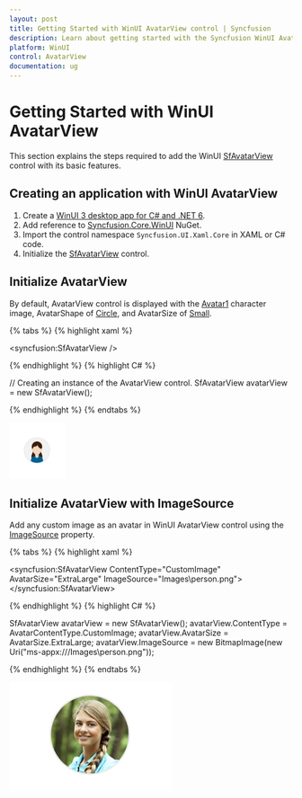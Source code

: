 ```yaml
---
layout: post
title: Getting Started with WinUI AvatarView control | Syncfusion
description: Learn about getting started with the Syncfusion WinUI AvatarView (SfAvatarView) control with its basic features.
platform: WinUI
control: AvatarView
documentation: ug
---
```


# Getting Started with WinUI AvatarView

This section explains the steps required to add the WinUI [SfAvatarView](https://www.syncfusion.com/winui-controls/avatar-view) control with its basic features.

## Creating an application with WinUI AvatarView

1. Create a [WinUI 3 desktop app for C# and .NET 6](https://docs.microsoft.com/en-us/windows/apps/winui/winui3/get-started-winui3-for-desktop).
2. Add reference to [Syncfusion.Core.WinUI](https://www.nuget.org/packages/Syncfusion.Core.WinUI) NuGet. 
3. Import the control namespace `Syncfusion.UI.Xaml.Core` in XAML or C# code.
4. Initialize the [SfAvatarView](https://www.syncfusion.com/winui-controls/avatar-view) control.

## Initialize AvatarView 

By default, AvatarView control is displayed with the [Avatar1](https://help.syncfusion.com/cr/winui/Syncfusion.UI.Xaml.Core.AvatarCharacter.html#Syncfusion_UI_Xaml_Core_AvatarCharacter_Avatar1) character image, AvatarShape of [Circle](https://help.syncfusion.com/cr/winui/Syncfusion.UI.Xaml.Core.AvatarShape.html#Syncfusion_UI_Xaml_Core_AvatarShape_Circle), and AvatarSize of [Small](https://help.syncfusion.com/cr/winui/Syncfusion.UI.Xaml.Core.AvatarSize.html#Syncfusion_UI_Xaml_Core_AvatarSize_Small).

{% tabs %}
{% highlight xaml %}

<Page
    x:Class="GettingStarted.MainPage"
    xmlns="http://schemas.microsoft.com/winfx/2006/xaml/presentation"
    xmlns:x="http://schemas.microsoft.com/winfx/2006/xaml"
    xmlns:local="using:GettingStarted"
    xmlns:d="http://schemas.microsoft.com/expression/blend/2008"
    xmlns:mc="http://schemas.openxmlformats.org/markup-compatibility/2006"
    xmlns:syncfusion="using:Syncfusion.UI.Xaml.Core"
    mc:Ignorable="d"
    Background="{ThemeResource ApplicationPageBackgroundThemeBrush}">
    <Grid>
      <syncfusion:SfAvatarView />
    </Grid>
</Page>

{% endhighlight %} 
{% highlight C# %}

// Creating an instance of the AvatarView control.
SfAvatarView avatarView = new SfAvatarView();
           
{% endhighlight %}
{% endtabs %}

![WinUI AvatarView control](avatarview_images/winui_avatarview.png)

## Initialize AvatarView with ImageSource

Add any custom image as an avatar in WinUI AvatarView control using the [ImageSource](https://help.syncfusion.com/cr/winui/Syncfusion.UI.Xaml.Core.SfAvatarView.html#Syncfusion_UI_Xaml_Core_SfAvatarView_ImageSource) property.

{% tabs %}
{% highlight xaml %}

<syncfusion:SfAvatarView ContentType="CustomImage"
                         AvatarSize="ExtraLarge"
                         ImageSource="Images\person.png">
</syncfusion:SfAvatarView>

{% endhighlight %} 
{% highlight C# %}

SfAvatarView avatarView = new SfAvatarView();
avatarView.ContentType = AvatarContentType.CustomImage;
avatarView.AvatarSize = AvatarSize.ExtraLarge;
avatarView.ImageSource = new BitmapImage(new Uri("ms-appx:///Images\\person.png"));
           
{% endhighlight %}
{% endtabs %}

![WinUI AvatarView control with custom image](avatarview_images/winui_imagesource_avatarview.png)
